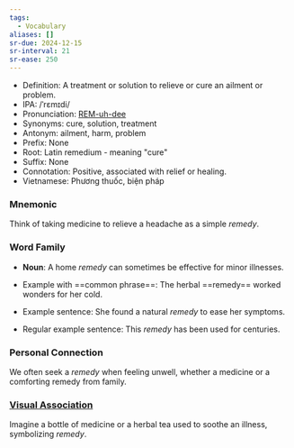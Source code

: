 ```yaml
---
tags:
  - Vocabulary
aliases: []
sr-due: 2024-12-15
sr-interval: 21
sr-ease: 250
---
```

- Definition: A treatment or solution to relieve or cure an ailment or problem.
- IPA: /ˈrɛmɪdi/
- Pronunciation: [REM-uh-dee](https://www.google.com/search?q=how+to+pronounce+remedy)
- Synonyms: cure, solution, treatment
- Antonym: ailment, harm, problem
- Prefix: None
- Root: Latin remedium - meaning "cure"
- Suffix: None
- Connotation: Positive, associated with relief or healing.
- Vietnamese: Phương thuốc, biện pháp

### Mnemonic

Think of taking medicine to relieve a headache as a simple *remedy*.

### Word Family

- **Noun**: A home *remedy* can sometimes be effective for minor illnesses.
  
- Example with ==common phrase==: The herbal ==remedy== worked wonders for her cold.
- Example sentence: She found a natural *remedy* to ease her symptoms.
- Regular example sentence: This *remedy* has been used for centuries.

### Personal Connection

We often seek a *remedy* when feeling unwell, whether a medicine or a comforting remedy from family.

### [Visual Association](https://www.google.com/search?tbm=isch&q=remedy)

Imagine a bottle of medicine or a herbal tea used to soothe an illness, symbolizing *remedy*.
